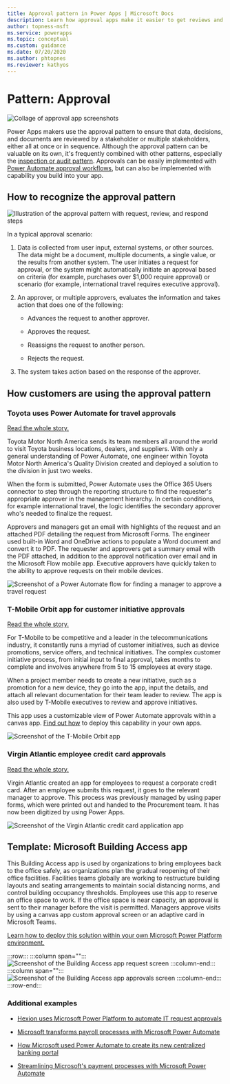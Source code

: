 ```yaml
---
title: Approval pattern in Power Apps | Microsoft Docs
description: Learn how approval apps make it easier to get reviews and sign off on decisions.
author: topness-msft
ms.service: powerapps
ms.topic: conceptual
ms.custom: guidance
ms.date: 07/20/2020
ms.author: phtopnes
ms.reviewer: kathyos
---
```


# Pattern: Approval

![Collage of approval app screenshots](media/approvals-collage.jpg "Collage of approval app screenshots")

Power Apps makers use the approval pattern to ensure that data, decisions,
and documents are reviewed by a stakeholder or multiple stakeholders, either all at
once or in sequence. Although the approval pattern can be valuable on its own, it's
frequently combined with other patterns, especially the [inspection or audit pattern](/inspection-pattern).
Approvals can be easily implemented with [Power Automate approval workflows](https://docs.microsoft.com/power-automate/modern-approvals), but
can also be implemented with capability you build into your app.

## How to recognize the approval pattern

![Illustration of the approval pattern with request, review, and respond steps](media/approval-illustration.png "Illustration of the project management pattern with request, review, and respond steps")

In a typical approval scenario:

1. Data is collected from user input, external systems, or other sources. The
    data might be a document, multiple documents, a single value, or the results
    from another system. The user initiates a request for approval, or the
    system might automatically initiate an approval based on criteria (for
    example, purchases over \$1,000 require approval) or scenario (for example,
    international travel requires executive approval).

2. An approver, or multiple approvers, evaluates the information and takes
    action that does one of the following:<!--note from editor: Edit suggested, because "either" implies there are only two options. -->

    - Advances the request to another approver.

    - Approves the request.

    - Reassigns the request to another person.

    - Rejects the request.

3. The system takes action based on the response of the approver.

## How customers are using the approval pattern

### Toyota uses Power Automate for travel approvals

[Read the whole story.](https://preview.flow.microsoft.com/blog/toyota-uses-power-automate-and-microsoft-forms-for-travel-approval/)

Toyota Motor North America sends its team members all around the world to visit
Toyota business locations, dealers, and suppliers. With only a general
understanding of Power Automate, one engineer within Toyota Motor North
America's Quality Division created and deployed a solution to the division in
just two weeks.

When the form is submitted, Power Automate uses the Office 365 Users connector
to step through the reporting structure to find the requester's appropriate
approver in the management hierarchy. In certain conditions, for example
international travel, the logic identifies the secondary approver who's needed to finalize the request.<!--note from editor: Suggested.-->

Approvers and managers get an email with highlights of the request and an
attached PDF detailing the request from Microsoft Forms. The engineer used built-in
Word and OneDrive actions to populate a Word document and convert it to PDF.
The requester and approvers get a summary email with the PDF attached, in
addition to the approval notification over email and in the Microsoft Flow
mobile app. Executive approvers have quickly taken to the ability to approve
requests on their mobile devices.<!--note from editor: I took away "Josh" because you hadn't introduced him yet.-->

![Screenshot of a Power Automate flow for finding a manager to approve a travel request](media/toyota-travel-request-flow.png "Screenshot of a Power Automate flow for finding a manager to approve a travel request")

### T-Mobile Orbit app for customer initiative approvals

[Read the whole story.](https://powerapps.microsoft.com/blog/tmobile/)

For T-Mobile to be competitive and a leader in the telecommunications industry,
it constantly runs a myriad of customer initiatives, such
as device promotions, service offers, and technical initiatives. The complex
customer initiative process, from initial input to final approval, takes months
to complete and involves anywhere from 5 to 15 employees at every stage.

When a project member needs to create a new initiative, such as a promotion for
a new device, they go into the app, input the details, and attach all relevant
documentation for their team leader to review. The app is also used by T-Mobile
executives to review and approve initiatives.

This app uses a customizable view of Power Automate approvals within a canvas
app. [Find out how](https://powerapps.microsoft.com/blog/building-an-approval-experience-in-canvas-apps/)
to deploy this capability in your own apps.

![Screenshot of the T-Mobile Orbit app](media/tmobile-orbit-app.jpg "Screenshot of the T-Mobile Orbit app")

### Virgin Atlantic employee credit card approvals

[Read the whole
story.](https://powerapps.microsoft.com/blog/virgin-atlantic-drives-agile-wins-for-mobile-workforce-with-the-power-platform/)

Virgin Atlantic created an app for employees to request a corporate credit card.
After an employee submits this request, it goes to the relevant
manager to approve. This process was previously managed by using paper forms, which
were printed out and handed to the Procurement team. It has now been digitized
by using Power Apps.

![Screenshot of the Virgin Atlantic credit card application app](media/virgin-atlantic-credt-card-app.png "Screenshot of the Virgin Atlantic credit card application app")

## Template: Microsoft Building Access app

This Building Access app is used by organizations to bring employees back to
the office safely, as organizations plan the gradual reopening of their
office facilities. Facilities teams globally are working to restructure building
layouts and seating arrangements to maintain social distancing norms, and
control building occupancy thresholds. Employees use this app to reserve an
office space to work. If the office space is near capacity, an approval is sent
to their manager before the visit is permitted. Managers approve visits by using a
canvas app custom approval screen or an adaptive card in Microsoft Teams.

[Learn how to deploy this solution within your own
Microsoft Power Platform environment.](https://aka.ms/BuildingAccessApp)
<!--note from editor: Can you please obscure Phil Topness's name, or use another? He's in the Microsoft address list, so we can't use him.-->
:::row:::
   :::column span="":::
      ![Screenshot of the Building Access app request screen](media/microsoft-building-app-request.png "Screenshot of the Building Access app request screen")
   :::column-end:::
   :::column span="":::
      ![Screenshot of the Building Access app approvals screen](media/microsoft-building-app-approvals.png "Screenshot of the Building Access app approvals screen")
   :::column-end:::
:::row-end:::

### Additional examples

- [Hexion uses Microsoft Power Platform to automate IT request
approvals](https://customers.microsoft.com/story/810656-hexion-manufacturing-power-platform)

- [Microsoft transforms payroll processes with Microsoft Power
Automate](https://www.microsoft.com/en-us/itshowcase/transforming-payroll-processes-with-microsoft-power-automate)

- [How Microsoft used Power Automate to create its new centralized banking
portal](https://www.microsoft.com/itshowcase/blog/how-microsoft-used-power-automate-to-create-its-new-centralized-banking-portal/)

- [Streamlining Microsoft's payment processes with Microsoft Power
Automate](https://www.microsoft.com/itshowcase/blog/streamlining-microsofts-payment-processes-with-microsoft-power-automate/)
